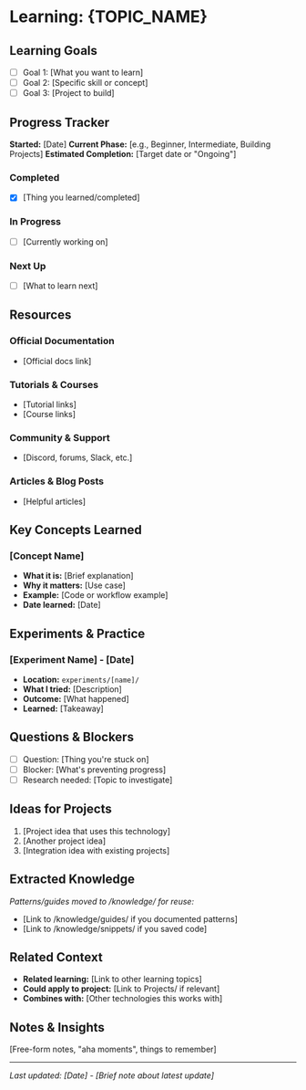 # Learning: {TOPIC_NAME}

## Learning Goals
- [ ] Goal 1: [What you want to learn]
- [ ] Goal 2: [Specific skill or concept]
- [ ] Goal 3: [Project to build]

## Progress Tracker
**Started:** [Date]
**Current Phase:** [e.g., Beginner, Intermediate, Building Projects]
**Estimated Completion:** [Target date or "Ongoing"]

### Completed
- [x] [Thing you learned/completed]

### In Progress
- [ ] [Currently working on]

### Next Up
- [ ] [What to learn next]

## Resources

### Official Documentation
- [Official docs link]

### Tutorials & Courses
- [Tutorial links]
- [Course links]

### Community & Support
- [Discord, forums, Slack, etc.]

### Articles & Blog Posts
- [Helpful articles]

## Key Concepts Learned

### [Concept Name]
- **What it is:** [Brief explanation]
- **Why it matters:** [Use case]
- **Example:** [Code or workflow example]
- **Date learned:** [Date]

## Experiments & Practice

### [Experiment Name] - [Date]
- **Location:** `experiments/[name]/`
- **What I tried:** [Description]
- **Outcome:** [What happened]
- **Learned:** [Takeaway]

## Questions & Blockers
- [ ] Question: [Thing you're stuck on]
- [ ] Blocker: [What's preventing progress]
- [ ] Research needed: [Topic to investigate]

## Ideas for Projects
1. [Project idea that uses this technology]
2. [Another project idea]
3. [Integration idea with existing projects]

## Extracted Knowledge
*Patterns/guides moved to /knowledge/ for reuse:*
- [Link to /knowledge/guides/ if you documented patterns]
- [Link to /knowledge/snippets/ if you saved code]

## Related Context
- **Related learning:** [Link to other learning topics]
- **Could apply to project:** [Link to Projects/ if relevant]
- **Combines with:** [Other technologies this works with]

## Notes & Insights
[Free-form notes, "aha moments", things to remember]

---
*Last updated: [Date] - [Brief note about latest update]*
